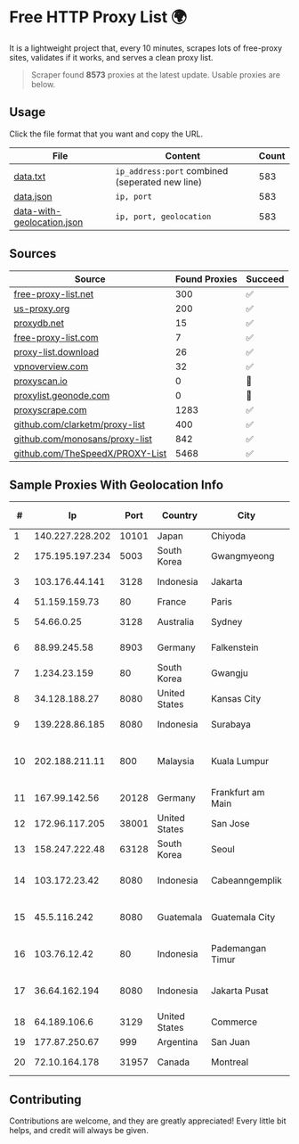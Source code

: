 
# Free HTTP Proxy List 🌍

It is a lightweight project that, every 10 minutes, scrapes lots of free-proxy sites, validates if it works, and serves a clean proxy list.


> Scraper found **8573** proxies at the latest update. Usable proxies are below.

## Usage

Click the file format that you want and copy the URL.


|File|Content|Count|
|----|-------|-----|
|[data.txt](https://raw.githubusercontent.com/themiralay/Proxy-List-World/master/data.txt)|`ip_address:port` combined (seperated new line)|583|
|[data.json](https://raw.githubusercontent.com/themiralay/Proxy-List-World/master/data.json)|`ip, port`|583|
|[data-with-geolocation.json](https://raw.githubusercontent.com/themiralay/Proxy-List-World/master/data-with-geolocation.json)|`ip, port, geolocation`|583|

## Sources

|Source|Found Proxies|Succeed|
|------|-------------|-------|
|[free-proxy-list.net](https://free-proxy-list.net)|300|✅|
|[us-proxy.org](https://www.us-proxy.org)|200|✅|
|[proxydb.net](http://proxydb.net)|15|✅|
|[free-proxy-list.com](https://free-proxy-list.com/?page=&port=&type%5B%5D=http&type%5B%5D=https&up_time=0&search=Search)|7|✅|
|[proxy-list.download](https://www.proxy-list.download/HTTP)|26|✅|
|[vpnoverview.com](https://vpnoverview.com/privacy/anonymous-browsing/free-proxy-servers)|32|✅|
|[proxyscan.io](https://www.proxyscan.io)|0|🚫|
|[proxylist.geonode.com](https://proxylist.geonode.com/api/proxy-list?limit=300&page=1&sort_by=lastChecked&sort_type=desc&protocols=http,https)|0|🚫|
|[proxyscrape.com](https://api.proxyscrape.com/v2/?request=displayproxies&protocol=http&timeout=10000&country=all&ssl=all&anonymity=all)|1283|✅|
|[github.com/clarketm/proxy-list](https://raw.githubusercontent.com/clarketm/proxy-list/master/proxy-list-raw.txt)|400|✅|
|[github.com/monosans/proxy-list](https://raw.githubusercontent.com/monosans/proxy-list/main/proxies/http.txt)|842|✅|
|[github.com/TheSpeedX/PROXY-List](https://raw.githubusercontent.com/TheSpeedX/PROXY-List/master/http.txt)|5468|✅|


## Sample Proxies With Geolocation Info

|#|Ip|Port|Country|City|Internet Service Provider|
|-|--|----|-------|----|-------------------------|
|1|140.227.228.202|10101|Japan|Chiyoda|InfoSphere|
|2|175.195.197.234|5003|South Korea|Gwangmyeong|Korea Telecom|
|3|103.176.44.141|3128|Indonesia|Jakarta|PT Era Digital Media|
|4|51.159.159.73|80|France|Paris|SCALEWAY|
|5|54.66.0.25|3128|Australia|Sydney|Amazon.com, Inc.|
|6|88.99.245.58|8903|Germany|Falkenstein|Hetzner Online GmbH|
|7|1.234.23.159|80|South Korea|Gwangju|SK Broadband Co Ltd|
|8|34.128.188.27|8080|United States|Kansas City|Google LLC|
|9|139.228.86.185|8080|Indonesia|Surabaya|PT. First Media, Tbk|
|10|202.188.211.11|800|Malaysia|Kuala Lumpur|TM TECHNOLOGY SERVICES SDN BHD|
|11|167.99.142.56|20128|Germany|Frankfurt am Main|DigitalOcean, LLC|
|12|172.96.117.205|38001|United States|San Jose|Zenlayer Inc|
|13|158.247.222.48|63128|South Korea|Seoul|The Constant Company, LLC|
|14|103.172.23.42|8080|Indonesia|Cabeanngemplik|PT Tujuhlangit Lintas Nusantara|
|15|45.5.116.242|8080|Guatemala|Guatemala City|Inversiones Grajeda Andrade S.A|
|16|103.76.12.42|80|Indonesia|Pademangan Timur|PT Mora Telematika Indonesia|
|17|36.64.162.194|8080|Indonesia|Jakarta Pusat|PT. Telekomunikasi Indonesia|
|18|64.189.106.6|3129|United States|Commerce|Apogee Telecom Inc.|
|19|177.87.250.67|999|Argentina|San Juan|Twainsat SRL|
|20|72.10.164.178|31957|Canada|Montreal|GloboTech Communications|



## Contributing

Contributions are welcome, and they are greatly appreciated! Every
little bit helps, and credit will always be given.

